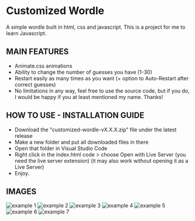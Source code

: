 # Customized Wordle
A simple wordle built in html, css and javascript. This is a project for me to learn Javascript.

## MAIN FEATURES
- Animate.css animations
- Ability to change the number of guesses you have (1-30)
- Restart easily as many times as you want (+ option to Auto-Restart after correct guesses)
- No limitations in any way, feel free to use the source code, but if you do, I would be happy if you at least mentioned my name. Thanks!

## HOW TO USE - INSTALLATION GUIDE
- Download the "customized-wordle-vX.X.X.zip" file under the latest release
- Make a new folder and put all downloaded files in there
- Open that folder in Visual Studio Code
- Right click in the index.html code > choose Open with Live Server (you need the live server extension) (it may also work without opening it as a Live Server)
- Enjoy.

## IMAGES
![example 1](https://i.imgur.com/fy1cvUm.png)
![example 2](https://i.imgur.com/wNqWHXt.png)
![example 3](https://i.imgur.com/28uSViU.png)
![example 4](https://i.imgur.com/IpU7q7K.png)
![example 5](https://i.imgur.com/HwnvEDP.png)
![example 6](https://i.imgur.com/7zTnmHb.png)
![example 7](https://i.imgur.com/G7nju0n.png)
